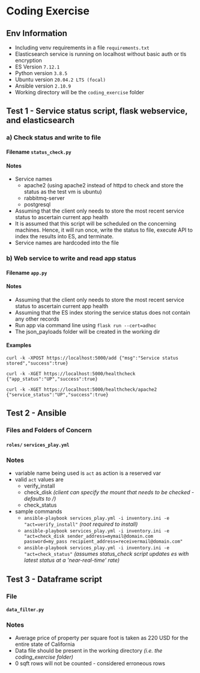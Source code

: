 # Coding Exercise

## Env Information  
- Including venv requirements in a file `requirements.txt`
- Elasticsearch service is running on localhost without basic auth or tls encryption
- ES Version `7.12.1`  
- Python version `3.8.5`  
- Ubuntu version `20.04.2 LTS (focal)`  
- Ansible version `2.10.9`  
- Working directory will be the `coding_exercise` folder

## Test 1 - Service status script, flask webservice, and elasticsearch

### a) Check status and write to file

#### Filename `status_check.py`

#### Notes
- Service names
  - apache2 (using apache2 instead of httpd to check and store the status as the test vm is ubuntu)
  - rabbitmq-server
  - postgresql    
- Assuming that the client only needs to store the most recent service status to ascertain current app health
- It is assumed that this script will be scheduled on the concerning machines. Hence, it will run once, write the status to file, execute API to index the results into ES, and terminate.
- Service names are hardcoded into the file

### b) Web service to write and read app status
#### Filename `app.py`

#### Notes
- Assuming that the client only needs to store the most recent service status to ascertain current app health
- Assuming that the ES index storing the service status does not contain any other records  
- Run app via command line using `flask run --cert=adhoc`
- The json_payloads folder will be created in the working dir  

#### Examples

`curl -k -XPOST https://localhost:5000/add
{"msg":"Service status stored","success":true}`

`curl -k -XGET https://localhost:5000/healthcheck
{"app_status":"UP","success":true}`

`curl -k -XGET https://localhost:5000/healthcheck/apache2
{"service_status":"UP","success":true}`

## Test 2 - Ansible

### Files and Folders of Concern 
#### `roles/` `services_play.yml`

### Notes  

- variable name being used is `act` as action is a reserved var
- valid `act` values are
  - verify_install
  - check_disk _(client can specify the mount that needs to be checked - defaults to /)_
  - check_status
- sample commands
  - `ansible-playbook services_play.yml -i inventory.ini -e "act=verify_install"` _(root required to install)_  
  - `ansible-playbook services_play.yml -i inventory.ini -e "act=check_disk sender_address=mymail@domain.com password=my_pass recipient_address=receivermail@domain.com"`  
  - `ansible-playbook services_play.yml -i inventory.ini -e "act=check_status"` _(assumes status_check script updates es with latest status at a 'near-real-time' rate)_  


## Test 3 - Dataframe script


### File 
#### `data_filter.py`

### Notes
- Average price of property per square foot is taken as 220 USD for the entire state of California
- Data file should be present in the working directory _(i.e. the coding_exercise folder)_
- 0 sqft rows will not be counted - considered erroneous rows

